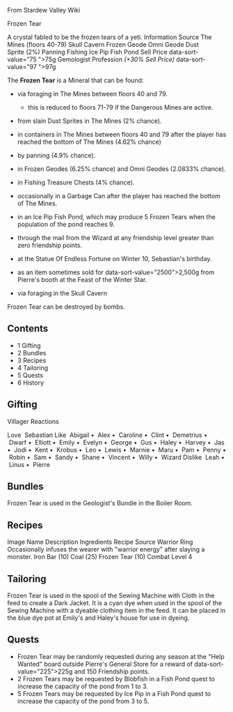 From Stardew Valley Wiki

Frozen Tear

A crystal fabled to be the frozen tears of a yeti. Information Source The Mines (floors 40-79) Skull Cavern Frozen Geode Omni Geode Dust Sprite (2%) Panning Fishing Ice Pip Fish Pond Sell Price data-sort-value="75 "&gt;75g Gemologist Profession *(+30% Sell Price)* data-sort-value="97 "&gt;97g

The **Frozen Tear** is a Mineral that can be found:

- via foraging in The Mines between floors 40 and 79.
  
  - this is reduced to floors 71-79 if the Dangerous Mines are active.
- from slain Dust Sprites in The Mines (2% chance).
- in containers in The Mines between floors 40 and 79 after the player has reached the bottom of The Mines (4.62% chance)
- by panning (4.9% chance).
- in Frozen Geodes (6.25% chance) and Omni Geodes (2.0833% chance).
- in Fishing Treasure Chests (4% chance).
- occasionally in a Garbage Can after the player has reached the bottom of The Mines.
- in an Ice Pip Fish Pond, which may produce 5 Frozen Tears when the population of the pond reaches 9.
- through the mail from the Wizard at any friendship level greater than zero friendship points.
- at the Statue Of Endless Fortune on Winter 10, Sebastian's birthday.
- as an item sometimes sold for data-sort-value="2500"&gt;2,500g from Pierre's booth at the Feast of the Winter Star.
- via foraging in the Skull Cavern

Frozen Tear can be destroyed by bombs.

## Contents

- 1 Gifting
- 2 Bundles
- 3 Recipes
- 4 Tailoring
- 5 Quests
- 6 History

## Gifting

Villager Reactions

Love  Sebastian Like  Abigail •  Alex •  Caroline •  Clint •  Demetrius •  Dwarf •  Elliott •  Emily •  Evelyn •  George •  Gus •  Haley •  Harvey •  Jas •  Jodi •  Kent •  Krobus •  Leo •  Lewis •  Marnie •  Maru •  Pam •  Penny •  Robin •  Sam •  Sandy •  Shane •  Vincent •  Willy •  Wizard Dislike  Leah •  Linus •  Pierre

## Bundles

Frozen Tear is used in the Geologist's Bundle in the Boiler Room.

## Recipes

Image Name Description Ingredients Recipe Source Warrior Ring Occasionally infuses the wearer with "warrior energy" after slaying a monster. Iron Bar (10) Coal (25) Frozen Tear (10) Combat Level 4

## Tailoring

Frozen Tear is used in the spool of the Sewing Machine with Cloth in the feed to create a Dark Jacket. It is a cyan dye when used in the spool of the Sewing Machine with a dyeable clothing item in the feed. It can be placed in the blue dye pot at Emily's and Haley's house for use in dyeing.

## Quests

- Frozen Tear may be randomly requested during any season at the "Help Wanted" board outside Pierre's General Store for a reward of data-sort-value="225"&gt;225g and 150 Friendship points.
- 2 Frozen Tears may be requested by Blobfish in a Fish Pond quest to increase the capacity of the pond from 1 to 3.
- 5 Frozen Tears may be requested by Ice Pip in a Fish Pond quest to increase the capacity of the pond from 3 to 5.